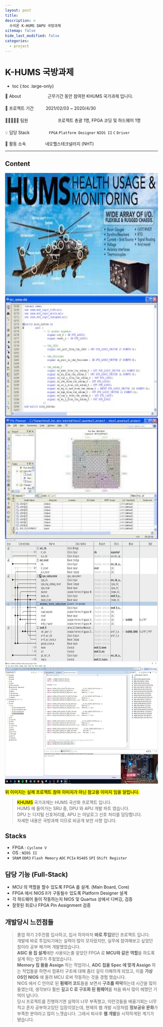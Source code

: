 ```yaml
---
layout: post
title:
description: >
  수리온 K-HUMS DAPU 국방과제
sitemap: false
hide_last_modified: false
categories:
  - project
---
```


# K-HUMS 국방과제

* toc
{:toc .large-only}

🔎 About 　　　　　　근무기간 동안 참여한 KHUMS 국가과제 입니다.  \
　 \
📅 프로젝트 기간 　　 &nbsp;2021/02/03 ~ 2020/4/30 \
　 \
👨🏽‍🤝‍👨🏻 팀원　　　　　　　프로젝트 총괄 1명, FPGA 코딩 및 하드웨어 1명 \
　 \
💡 담당 Stack 　　　　&nbsp;`FPGA` `Platform Designer` `NIOS II` `C` `Driver` \
 \
🏢 활동 소속　　　　 &nbsp;네오헬스테크널러지 (NHT)

---

## Content

<div class="main_center">
    <div><img src= "/assets/img/project/KHUMS/HUMS.jpg" style="width: auto; height: 400px; margin: 0 auto;" title="HUMS 개요"></div>
    <div><img src= "/assets/img/project/KHUMS/VHDL.jpg" style="width: auto; height: 400px; margin: 0 auto;" title="Quartus VHDL"></div>
    <div><img src= "/assets/img/project/KHUMS/Pin-Assign.jpg" style="width: auto; height: 400px; margin: 0 auto;" title="HUMS 개요"></div>
    <div><img src= "/assets/img/project/KHUMS/Plat-Desi.jpg" style="width: auto; height: 400px; margin: 0 auto;" title="HUMS 개요"></div>
    <div><img src= "/assets/img/project/KHUMS/NIOS-II-firm.jpg" style="width: auto; height: 400px; margin: 0 auto;" title="HUMS 개요"></div>
</div>
<script>
    $(document).ready(function() {
        $('.main_center').slick({
            autoplay : true, /*자동으로 슬라이딩됨*/
            dots : true, /* 하단 점 버튼 */
            speed : 700 /* 이미지가 슬라이딩시 걸리는 시간 */,
            infinite : true,
            autoplaySpeed : 5000 /* 이미지가 다른 이미지로 넘어 갈때의 텀 */,
            arrows : true,
            slidesToShow : 1,
            slidesToScroll : 1,
            touchMove : true, /* 마우스 클릭으로 끌어서 슬라이딩 가능여부 */
            nextArrows : true, /* 넥스트버튼 */
            prevArrows : true,
            arrow : true, /*false면 좌우 버튼 없음, true면 좌우 버튼 보임*/
            fade : false
        });
    });
</script>

<mark> 위 이미지는 실제 프로젝트 참여 이미지가 아닌 참고용 이미지 임을 알립니다. </mark>

> <mark>KHUMS</mark> 국가과제는 HUMS 국산화 프로젝트 입니다.      \
> HUMS 에 들어가는 SRU 중, DPU 와 APU 개발 파트 였습니다.      \
> DPU 는 디지털 신호처리를, APU 는 아날로그 신호 처리를 담당합니다.      \
> 자세한 내용은 국방과제 이므로 비공개 보안 사항 입니다.

## Stacks

- FPGA : `Cyclone V`
- OS : `NIOS II`
- `SRAM` `DDR3` `Flash Memory` `ADC` `PCIe` `RS485` `SPI` `Shift Register`

## 담당 기능 (Full-Stack)

- MCU 의 역할을 할수 있도록 FPGA 를 설계. (Main Board, Core)
- FPGA 에서 NIOS II가 구동될수 있도록 Platform Designer 설계
- 각 하드웨어 들이 작동하는지 NIOS 및 Quartus 상에서 디버깅, 검증
- 잘못된 회로나 FPGA Pin Assignment 검증

## 개발당시 느낀점들

> 졸업 하기 2주전쯤 입사하고, 입사 하자마자 **바로 투입**됐던 프로젝트 입니다.      \
> 개발에 바로 투입되기에는 실력이 많이 모자랐지만, 실무에 참여해보고 싶었던 참이라 공부 해가며 개발했었습니다.     \
> **ASIC 용 칩 설계**에만 사용되는줄 알았던 FPGA 로 **MCU와 같은 역할**을 하도록 설계 하는 업무가 주됬었습니다.      \
> **Memory 칩 들을 Assign** 하는 작업이나, **ADC 칩을 Spec 에 맞게 Assign** 하는 작업들을 하면서 컴퓨터 구조에 대해 좀더 깊이 이해하게 되었고, 이를 **가상 OS인 NIOS** 에 올려 MCU 로써 작동하는 것을 경험 했습니다.      \
> NIOS 에서 C 언어로 된 **펌웨어 코드**들을 보면서 **구조를 파악**하는데 시간을 많이 들였는데, 생각보다 훨씬 **깊고 C 로 구조화 된 펌웨어**를 처음 봐서 많이 헤맸던 기억이 납니다.     \
> 당시 프로젝트를 진행하기엔 실력이 너무 부족했고, 이런것들을 배울기회는 너무 적고 혼자 공부하고있던 입장이었는데, 현재의 웹 개발 시장처럼 **정보공유 문화**가 부족한 분야라고 많이 느꼇습니다. 그래서 퇴사후 **웹 개발**을 시작하게된 계기가 됐습니다.
